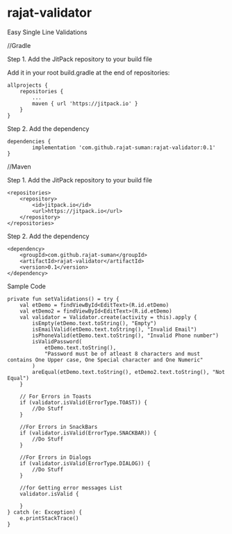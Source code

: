 # rajat-validator
Easy Single Line Validations

//Gradle

Step 1. Add the JitPack repository to your build file

Add it in your root build.gradle at the end of repositories:

	allprojects {
		repositories {
			...
			maven { url 'https://jitpack.io' }
		}
	}

Step 2. Add the dependency

	dependencies {
	        implementation 'com.github.rajat-suman:rajat-validator:0.1'
	}


//Maven

Step 1. Add the JitPack repository to your build file

	<repositories>
		<repository>
		    <id>jitpack.io</id>
		    <url>https://jitpack.io</url>
		</repository>
	</repositories>

Step 2. Add the dependency

	<dependency>
	    <groupId>com.github.rajat-suman</groupId>
	    <artifactId>rajat-validator</artifactId>
	    <version>0.1</version>
	</dependency>



Sample Code

    private fun setValidations() = try {
        val etDemo = findViewById<EditText>(R.id.etDemo)
        val etDemo2 = findViewById<EditText>(R.id.etDemo)
        val validator = Validator.create(activity = this).apply {
            isEmpty(etDemo.text.toString(), "Empty")
            isEmailValid(etDemo.text.toString(), "Invalid Email")
            isPhoneValid(etDemo.text.toString(), "Invalid Phone number")
            isValidPassword(
                etDemo.text.toString(),
                "Password must be of atleast 8 characters and must contains One Upper case, One Special character and One Numeric"
            )
            areEqual(etDemo.text.toString(), etDemo2.text.toString(), "Not Equal")
        }

        // For Errors in Toasts
        if (validator.isValid(ErrorType.TOAST)) {
            //Do Stuff
        }

        //For Errors in SnackBars
        if (validator.isValid(ErrorType.SNACKBAR)) {
            //Do Stuff
        }

        //For Errors in Dialogs
        if (validator.isValid(ErrorType.DIALOG)) {
            //Do Stuff
        }

        //for Getting error messages List
        validator.isValid {

        }
    } catch (e: Exception) {
        e.printStackTrace()
    }
